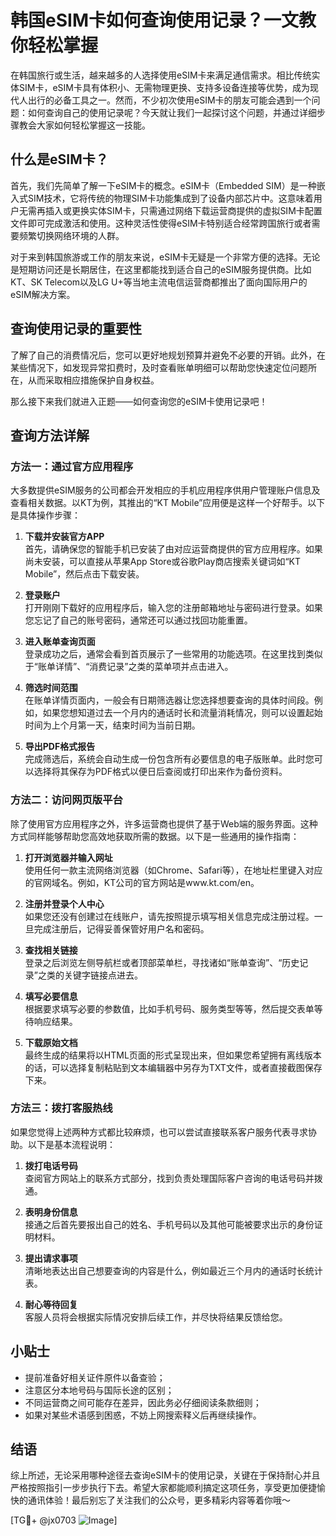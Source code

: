 # 韩国eSIM卡如何查询使用记录？一文教你轻松掌握

在韩国旅行或生活，越来越多的人选择使用eSIM卡来满足通信需求。相比传统实体SIM卡，eSIM卡具有体积小、无需物理更换、支持多设备连接等优势，成为现代人出行的必备工具之一。然而，不少初次使用eSIM卡的朋友可能会遇到一个问题：如何查询自己的使用记录呢？今天就让我们一起探讨这个问题，并通过详细步骤教会大家如何轻松掌握这一技能。

## 什么是eSIM卡？

首先，我们先简单了解一下eSIM卡的概念。eSIM卡（Embedded SIM）是一种嵌入式SIM技术，它将传统的物理SIM卡功能集成到了设备内部芯片中。这意味着用户无需再插入或更换实体SIM卡，只需通过网络下载运营商提供的虚拟SIM卡配置文件即可完成激活和使用。这种灵活性使得eSIM卡特别适合经常跨国旅行或者需要频繁切换网络环境的人群。

对于来到韩国旅游或工作的朋友来说，eSIM卡无疑是一个非常方便的选择。无论是短期访问还是长期居住，在这里都能找到适合自己的eSIM服务提供商。比如KT、SK Telecom以及LG U+等当地主流电信运营商都推出了面向国际用户的eSIM解决方案。

## 查询使用记录的重要性

了解了自己的消费情况后，您可以更好地规划预算并避免不必要的开销。此外，在某些情况下，如发现异常扣费时，及时查看账单明细可以帮助您快速定位问题所在，从而采取相应措施保护自身权益。

那么接下来我们就进入正题——如何查询您的eSIM卡使用记录吧！

## 查询方法详解

### 方法一：通过官方应用程序

大多数提供eSIM服务的公司都会开发相应的手机应用程序供用户管理账户信息及查看相关数据。以KT为例，其推出的“KT Mobile”应用便是这样一个好帮手。以下是具体操作步骤：

1. **下载并安装官方APP**  
   首先，请确保您的智能手机已安装了由对应运营商提供的官方应用程序。如果尚未安装，可以直接从苹果App Store或谷歌Play商店搜索关键词如“KT Mobile”，然后点击下载安装。

2. **登录账户**  
   打开刚刚下载好的应用程序后，输入您的注册邮箱地址与密码进行登录。如果您忘记了自己的账号密码，通常还可以通过找回功能重置。

3. **进入账单查询页面**  
   登录成功之后，通常会看到首页展示了一些常用的功能选项。在这里找到类似于“账单详情”、“消费记录”之类的菜单项并点击进入。

4. **筛选时间范围**  
   在账单详情页面内，一般会有日期筛选器让您选择想要查询的具体时间段。例如，如果您想知道过去一个月内的通话时长和流量消耗情况，则可以设置起始时间为上个月第一天，结束时间为当前日期。

5. **导出PDF格式报告**  
   完成筛选后，系统会自动生成一份包含所有必要信息的电子版账单。此时您可以选择将其保存为PDF格式以便日后查阅或打印出来作为备份资料。

### 方法二：访问网页版平台

除了使用官方应用程序之外，许多运营商也提供了基于Web端的服务界面。这种方式同样能够帮助您高效地获取所需的数据。以下是一些通用的操作指南：

1. **打开浏览器并输入网址**  
   使用任何一款主流网络浏览器（如Chrome、Safari等），在地址栏里键入对应的官网域名。例如，KT公司的官方网站是www.kt.com/en。

2. **注册并登录个人中心**  
   如果您还没有创建过在线账户，请先按照提示填写相关信息完成注册过程。一旦完成注册后，记得妥善保管好用户名和密码。

3. **查找相关链接**  
   登录之后浏览左侧导航栏或者顶部菜单栏，寻找诸如“账单查询”、“历史记录”之类的关键字链接点进去。

4. **填写必要信息**  
   根据要求填写必要的参数值，比如手机号码、服务类型等等，然后提交表单等待响应结果。

5. **下载原始文档**  
   最终生成的结果将以HTML页面的形式呈现出来，但如果您希望拥有离线版本的话，可以选择复制粘贴到文本编辑器中另存为TXT文件，或者直接截图保存下来。

### 方法三：拨打客服热线

如果您觉得上述两种方式都比较麻烦，也可以尝试直接联系客户服务代表寻求协助。以下是基本流程说明：

1. **拨打电话号码**  
   查阅官方网站上的联系方式部分，找到负责处理国际客户咨询的电话号码并拨通。

2. **表明身份信息**  
   接通之后首先要报出自己的姓名、手机号码以及其他可能被要求出示的身份证明材料。

3. **提出请求事项**  
   清晰地表达出自己想要查询的内容是什么，例如最近三个月内的通话时长统计表。

4. **耐心等待回复**  
   客服人员将会根据实际情况安排后续工作，并尽快将结果反馈给您。

## 小贴士

- 提前准备好相关证件原件以备查验；
- 注意区分本地号码与国际长途的区别；
- 不同运营商之间可能存在差异，因此务必仔细阅读条款细则；
- 如果对某些术语感到困惑，不妨上网搜索释义后再继续操作。

## 结语

综上所述，无论采用哪种途径去查询eSIM卡的使用记录，关键在于保持耐心并且严格按照指引一步步执行下去。希望大家都能顺利搞定这项任务，享受更加便捷愉快的通讯体验！最后别忘了关注我们的公众号，更多精彩内容等着你哦～

[TG💪+ @jx0703 ![Image](https://github.com/user-attachments/assets/dbca1d08-cadb-493c-b0ec-ad6f7a83f270)]